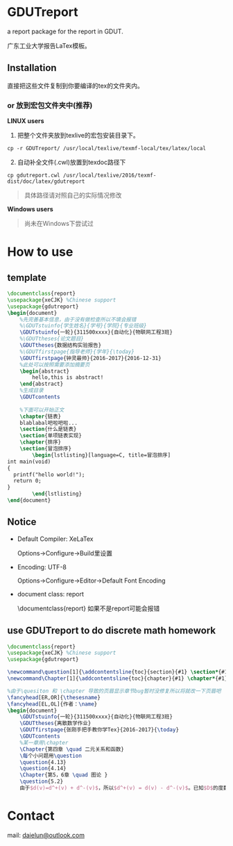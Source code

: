 # GDUTreport
a report package for the report in GDUT.

广东工业大学报告LaTex模板。



## Installation

直接把这些文件复制到你要编译的tex的文件夹内。

### or 放到宏包文件夹中(推荐)

**LINUX users**

1.  把整个文件夹放到texlive的宏包安装目录下。

`cp -r GDUTreport/ /usr/local/texlive/texmf-local/tex/latex/local`

2.  自动补全文件(.cwl)放置到texdoc路径下

`cp gdutreport.cwl /usr/local/texlive/2016/texmf-dist/doc/latex/gdutreport`

>   具体路径请对照自己的实际情况修改

**Windows users**

>   尚未在Windows下尝试过

# How to use

## template

```latex
\documentclass{report}
\usepackage{xeCJK} %Chinese support
\usepackage{gdutreport}
\begin{document}
	%先完善基本信息，由于没有做检查所以不填会报错
	%\GDUTstuinfo{学生姓名}{学号}{学院}{专业班级}
    \GDUTstuinfo{一轮}{311500xxxx}{自动化}{物联网工程3班}
    %\GDUTtheses{论文题目}
    \GDUTtheses{数据结构实验报告}
    %\GDUTfirstpage{指导老师}{学年}{\today}
    \GDUTfirstpage{钟灵最帅}{2016-2017}{2016-12-31}
    %此处可以按照需要添加摘要页
    \begin{abstract}
        hello,this is abstract!
    \end{abstract}
    %生成目录
    \GDUTcontents
    
    %下面可以开始正文
    \chapter{链表}
    blablabal吧啦吧啦...
    \section{什么是链表}
    \section{单项链表实现}
    \chapter{排序}
    \section{冒泡排序}
        \begin{lstlisting}[language=C, title=冒泡排序]
int main(void)
{
  printf("hello world!");
  return 0;
}
        \end{lstlisting}
\end{document}
```

## Notice

-   Default Compiler: XeLaTex

    Options->Configure->Build里设置

-   Encoding: UTF-8

    Options->Configure->Editor->Default Font Encoding

-   document class: report

    \documentclass{report} 如果不是report可能会报错



## use GDUTreport to do discrete math homework 

```latex
\documentclass{report}
\usepackage{xeCJK} %Chinese support
\usepackage{gdutreport}

\newcommand\question[1]{\addcontentsline{toc}{section}{#1} \section*{#1}}
\newcommand\Chapter[1]{\addcontentsline{toc}{chapter}{#1} \chapter*{#1}}

%由于\quesiton 和 \chapter 导致的页眉显示章节bug暂时没修复所以将就改一下页眉吧
\fancyhead[ER,OR]{\thesesname}
\fancyhead[EL,OL]{作者：\name}
\begin{document}
	\GDUTstuinfo{一轮}{311500xxxx}{自动化}{物联网工程3班}
	\GDUTtheses{离散数学作业}
    \GDUTfirstpage{张刚手把手教你学Tex}{2016-2017}{\today}
    \GDUTcontents
    %某一章用\chapter
    \Chapter{第四章 \quad 二元关系和函数}
    \每个小问题用\question
    \question{4.13}
    \question{4.14}
    \Chapter{第5，6章 \quad 图论 }
    \question{5.2}
    由于$d(v)=d^+(v) + d^-(v)$，所以$d^+(v) = d(v) - d^-(v)$。已知$D$的度数列为$2,2,3,3$，入度列为$0,0,2,3$ ，故$D$的出度列为2,2,1,0 。
```



# Contact

mail: daielun@outlook.com